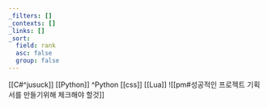 ```yaml
---
_filters: []
_contexts: []
_links: []
_sort:
  field: rank
  asc: false
  group: false
---
```

[[C#^jusuck]]
[[Python]] ^Python
[[css]]
[[Lua]]
![[pm#성공적인 프로젝트 기획서를 만들기위해 체크해야 할것]]